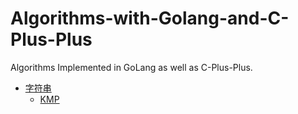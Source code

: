 # Algorithms-with-Golang-and-C-Plus-Plus
Algorithms Implemented in GoLang as well as C-Plus-Plus.

* [字符串](https://github.com/pinglchen/Algorithms-with-Golang-and-C-Plus-Plus/tree/main/string)
  * [KMP](https://github.com/pinglchen/Algorithms-with-Golang-and-C-Plus-Plus/tree/main/string/KMP)